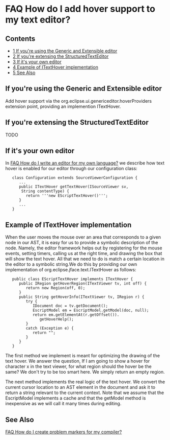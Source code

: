 

FAQ How do I add hover support to my text editor?
=================================================

Contents
--------

*   [1 If you're using the Generic and Extensible editor](#If-yoUre-using-the-Generic-and-Extensible-editor)
*   [2 If you're extensing the StructuredTextEditor](#If-youre-extensing-the-StructuredTextEditor)
*   [3 If it's your own editor](#If-its-your-own-editor)
*   [4 Example of ITextHover implementation](#Example-of-ITextHover-implementation)
*   [5 See Also](#See-Also)

If you're using the Generic and Extensible editor
-------------------------------------------------

Add hover support via the org.eclipse.ui.genericeditor.hoverProviders extension point, providing an implemention ITextHover.

If you're extensing the StructuredTextEditor
--------------------------------------------

TODO

If it's your own editor
-----------------------

In [FAQ How do I write an editor for my own language?](./FAQ_How_do_I_write_an_editor_for_my_own_language.md "FAQ How do I write an editor for my own language?") we describe how text hover is enabled for our editor through our configuration class:

 

       class Configuration extends SourceViewerConfiguration {
          ...
          public ITextHover getTextHover(ISourceViewer sv, 
           String contentType) {
             return '''new EScriptTextHover()''';
          }
          ...
       }

Example of ITextHover implementation
------------------------------------

When the user moves the mouse over an area that corresponds to a given node in our AST, it is easy for us to provide a symbolic description of the node. Namely, the editor framework helps out by registering for the mouse events, setting timers, calling us at the right time, and drawing the box that will show the text hover. All that we need to do is match a certain location in the editor to a symbolic string.We do this by providing our own implementation of org.eclipse.jface.text.ITextHover as follows:

 

       public class EScriptTextHover implements ITextHover {
          public IRegion getHoverRegion(ITextViewer tv, int off) {
             return new Region(off, 0);
          }
          public String getHoverInfo(ITextViewer tv, IRegion r) {
             try {
                IDocument doc = tv.getDocument();
                EscriptModel em = EscriptModel.getModel(doc, null);
                return em.getElementAt(r.getOffset()).
                   getHoverHelp();
             }
             catch (Exception e) {            
                return ""; 
             }
          }
       }

The first method we implement is meant for optimizing the drawing of the text hover. We answer the question, If I am going to show a hover for character x in the text viewer, for what region should the hover be the same? We don't try to be too smart here. We simply return an empty region.

The next method implements the real logic of the text hover. We convert the current cursor location to an AST element in the document and ask it to return a string relevant to the current context. Note that we assume that the EscriptModel implements a cache and that the getModel method is inexpensive as we will call it many times during editing.

  

See Also
--------

[FAQ How do I create problem markers for my compiler?](./FAQ_How_do_I_create_problem_markers_for_my_compiler.md "FAQ How do I create problem markers for my compiler?")

